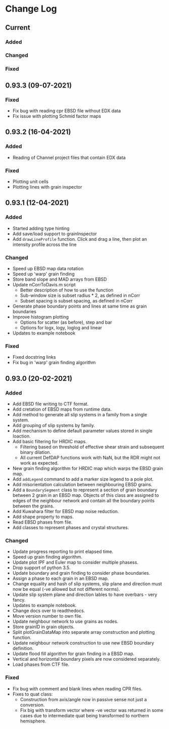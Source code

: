 # Change Log

## Current

### Added

### Changed

### Fixed


## 0.93.3 (09-07-2021)

### Fixed
- Fix bug with reading cpr EBSD file without EDX data
- Fix issue with plotting Schmid factor maps


## 0.93.2 (16-04-2021)

### Added
- Reading of Channel project files that contain EDX data

### Fixed
- Plotting unit cells
- Plotting lines with grain inspector


## 0.93.1 (12-04-2021)

### Added
- Started adding type hinting
- Add save/load support to grainInspector
- Add `drawLineProfile` function. Click and drag a line, then plot an intensity profile across the line

### Changed
- Speed up EBSD map data rotation 
- Speed up 'warp' grain finding
- Store band slope and MAD arrays from EBSD
- Update nCorrToDavis.m script
  - Better description of how to use the function
  - Sub-window size is subset radius * 2, as defined in nCorr
  - Subset spacing is subset spacing, as defined in nCorr
- Generate phase boundary points and lines at same time as grain boundaries
- Improve histogram plotting
  - Options for scatter (as before), step and bar
  - Options for logx, logy, loglog and linear
- Updates to example notebook

### Fixed 
- Fixed docstring links
- Fix bug in 'warp' grain finding algorithm


## 0.93.0 (20-02-2021)

### Added
- Add EBSD file writing to CTF format.
- Add cretation of EBSD maps from runtime data.
- Add method to generate all slip systems in a family from a single system.
- Add grouping of slip systems by family.
- Add mechanism to define default parameter values stored in single loaction.
- Add basic filtering for HRDIC maps.
  - Filtering based on threshold of effective shear strain and subsequent binary dilation.
  - All current DefDAP functions work with NaN, but the RDR might not work as expected.
- New grain finding algorithm for HRDIC map which warps the EBSD grain map.
- Add `addLegend` command to add a marker size legend to a pole plot.
- Add misorientation calculation between neighbouring EBSD grains.
- Add a `BoundarySegment` class to represent a section of grain boundary between 2 grain in an EBSD map. Objects of this class are assigned to edges of the neighbour network and contain all the boundary points between the grains.
- Add Kuwahara filter for EBSD map noise reduction.
- Add shape property to maps.
- Read EBSD phases from file.
- Add classes to represent phases and crystal structures.

### Changed
- Update progress reporting to print elapsed time.
- Speed up grain finding algorithm.
- Update plot IPF and Euler map to consider multiple phasess.
- Drop support of python 3.5.
- Update boundary and grain finding to consider phase boundaries. 
- Assign a phase to each grain in an EBSD map.
- Change equality and hash of slip systems, slip plane and direction must now be equal (-ve allowed but not different norms).
- Update slip system plane and direction lables  to have overbars - very fancy.
- Updates to example notebook.
- Change docs over to readthedocs.
- Move version number to own file.
- Update neighbour network to use grains as nodes.
- Store grainID in grain objects.
- Split plotGrainDataMap into separate array construction and plotting function.
- Update neighbour network construction to use new EBSD boundary definition.
- Update flood fill algorithm for grain finding in a EBSD map.
- Vertical and horizontal boundary pixels are now considered separately.
- Load phases from CTF file.

### Fixed 
- Fix bug with comment and blank lines when reading CPR files.
- Fixes to quat class:
  - Construction from axis/angle now in passive sense not just a conversion.
  - Fix big with transform vector where -ve vector was returned in some cases due to intermediate quat being transformed to northern hemisphere.
